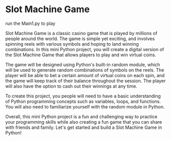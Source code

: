 # Slot Machine Game
run the Main1.py to play

Slot Machine Game is a classic casino game that is played by millions of people around the world. The game is simple yet exciting, and involves spinning reels with various symbols and hoping to land winning combinations. In this mini Python project, you will create a digital version of the Slot Machine Game that allows players to play and win virtual coins.

The game will be designed using Python's built-in random module, which will be used to generate random combinations of symbols on the reels. The player will be able to bet a certain amount of virtual coins on each spin, and the game will keep track of their balance throughout the session. The player will also have the option to cash out their winnings at any time.

To create this project, you people will need to have a basic understanding of Python programming concepts such as variables, loops, and functions. You will also need to familiarize yourself with the random module in Python.

Overall, this mini Python project is a fun and challenging way to practice your programming skills while also creating a fun game that you can share with friends and family. Let's get started and build a Slot Machine Game in Python!